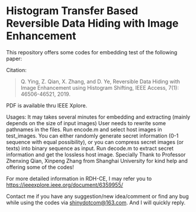 # Histogram Transfer Based Reversible Data Hiding with Image Enhancement

This repository offers some codes for embedding test of the following paper:

Citation:
> Q. Ying, Z. Qian, X. Zhang, and D. Ye, Reversible Data Hiding with Image Enhancement using Histogram Shifting, IEEE Access, 7(1): 46506-46521, 2019.

PDF is available thru IEEE Xplore.

Usages:
It may takes several minutes for embedding and extracting (mainly depends on the size of input images)
User needs to rewrite some pathnames in the files.
Run encode.m and select host images in test_images. You can either randomly generate secret information (0-1 sequence with equal possibility), or you can compress secret images (or texts) into binary sequence as input.
Run decode.m to extract secret information and get the lossless host image.
Specially Thank to Professor Zhenxing Qian, Xinpeng Zhang from Shanghai University for kind help and offering some of the codes!
 
For more detailed information in RDH-CE, I may refer you to https://ieeexplore.ieee.org/document/6359955/

Contact me if you have any suggestion/new idea/comment or find any bug while using the codes via shinydotcom@163.com. And I will quickly reply.
